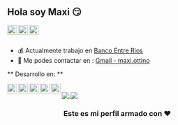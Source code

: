 ## Hola soy Maxi :smirk:

<a href="https://twitter.com/ottinomax">
  <img align="left" alt="Ottino-s Twitter" width="22px" src="https://cdn.jsdelivr.net/npm/simple-icons@v3/icons/twitter.svg" />
</a>
<a href="https://linkedin.com/in/##">
  <img align="left" alt="Ottinos's Linkdein" width="22px" src="https://cdn.jsdelivr.net/npm/simple-icons@v3/icons/linkedin.svg" />
</a>
<a href="https://github.com/ottino">
  <img align="left" alt="Ottino's Github" width="22px" src="https://cdn.jsdelivr.net/npm/simple-icons@v3/icons/github.svg" />
</a>

<br/>
<br/>

- :moneybag: Actualmente trabajo en [Banco Entre Rios](https://www.bancoentrerios.com.ar/)
- :email: Me podes contactar en : [Gmail - maxi.ottino](maxi.ottino@gmail.com)

** Desarrollo en: **

<a>
  <img align="left" alt="Cakephp" width="22px" src="https://cdn.jsdelivr.net/npm/simple-icons@3.4.0/icons/cakephp.svg" />
</a>
<a>
  <img align="left" alt="Js" width="22px" src="https://cdn.jsdelivr.net/npm/simple-icons@3.4.0/icons/javascript.svg" />
</a>
<a>
  <img align="left" alt="Js" width="22px" src="https://cdn.jsdelivr.net/npm/simple-icons@3.4.0/icons/flutter.svg" />
</a>
<a>
  <img align="left" alt="Js" width="22px" src="https://cdn.jsdelivr.net/npm/simple-icons@3.4.0/icons/visualstudio.svg" />
</a>
<a>
  <img align="left" alt="Js" width="22px" src="https://cdn.jsdelivr.net/npm/simple-icons@3.4.0/icons/microsoftsqlserver.svg" />
</a>

<br>

<a href="https://github.com/ottino">
  <img align="center" src="https://github-readme-stats.vercel.app/api/top-langs/?username=ottino&theme=dark&hide_langs_below=1" />
</a>
<a href="https://github.com/ottino">
 <img align="center" src="https://github-readme-stats.vercel.app/api?username=ottino&show_icons=true&theme=dark&line_height=27"/>
</a>

<div align="center">

### Este es mi perfil armado con ❤️

</div>
